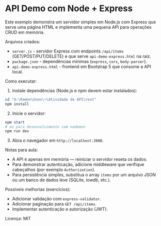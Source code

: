 # API Demo com Node + Express

Este exemplo demonstra um servidor simples em Node.js com Express que serve uma página HTML e implementa uma pequena API para operações CRUD em memória.

Arquivos criados:

- `server.js` - servidor Express com endpoints `/api/items` (GET/POST/PUT/DELETE) e que serve `api-demo-express.html` na raiz.
- `package.json` - dependências mínimas (`express`, `cors`, `body-parser`).
- `api-demo-express.html` - frontend em Bootstrap 5 que consome a API local.

Como executar:

1. Instale dependências (Node.js e npm devem estar instalados):

```powershell
cd "d:\Ramon\Unex\¬\Atividade de API\rest"
npm install
```

2. Inicie o servidor:

```powershell
npm start
# ou para desenvolvimento com nodemon
npm run dev
```

3. Abra o navegador em `http://localhost:3000`.

Notas para aula:

- A API é apenas em memória — reiniciar o servidor reseta os dados.
- Para demonstrar autenticação, adicione middleware que verifique cabeçalhos (por exemplo `Authorization`).
- Para persistência simples, substitua o array `items` por um arquivo JSON ou um banco de dados leve (SQLite, lowdb, etc.).

Possíveis melhorias (exercícios):

- Adicionar validação com `express-validator`.
- Adicionar paginação para `GET /api/items`.
- Implementar autenticação e autorização (JWT).

Licença: MIT
